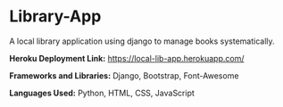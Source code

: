 # Library-App
A local library application using django to manage books systematically.

**Heroku Deployment Link:** https://local-lib-app.herokuapp.com/

**Frameworks and Libraries:** Django, Bootstrap, Font-Awesome

**Languages Used:** Python, HTML, CSS, JavaScript
